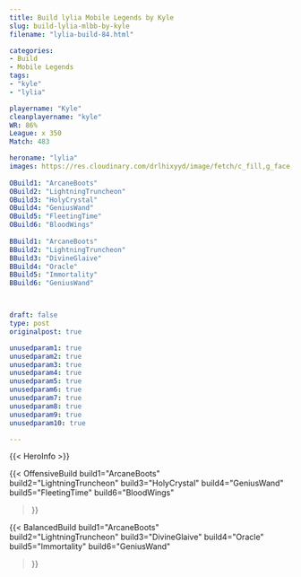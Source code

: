 ```yaml
---
title: Build lylia Mobile Legends by Kyle
slug: build-lylia-mlbb-by-kyle
filename: "lylia-build-84.html"

categories: 
- Build 
- Mobile Legends
tags: 
- "kyle"
- "lylia"

playername: "Kyle"
cleanplayername: "kyle"
WR: 86%
League: x 350
Match: 483 

heroname: "lylia"
images: https://res.cloudinary.com/drlhixyyd/image/fetch/c_fill,g_face,f_auto/https://cdn2-build.mobagenie.my.id/p/images/banner/full/lylia.jpg
 
OBuild1: "ArcaneBoots"  
OBuild2: "LightningTruncheon" 
OBuild3: "HolyCrystal" 
OBuild4: "GeniusWand" 
OBuild5: "FleetingTime" 
OBuild6: "BloodWings" 
 
BBuild1: "ArcaneBoots"  
BBuild2: "LightningTruncheon" 
BBuild3: "DivineGlaive" 
BBuild4: "Oracle" 
BBuild5: "Immortality" 
BBuild6: "GeniusWand"



draft: false
type: post
originalpost: true

unusedparam1: true
unusedparam2: true
unusedparam3: true
unusedparam4: true
unusedparam5: true
unusedparam6: true
unusedparam7: true
unusedparam8: true
unusedparam9: true
unusedparam10: true

---
```


{{< HeroInfo >}} 

{{< OffensiveBuild 
build1="ArcaneBoots"  
build2="LightningTruncheon" 
build3="HolyCrystal" 
build4="GeniusWand" 
build5="FleetingTime" 
build6="BloodWings" 
 >}} 

{{< BalancedBuild 
build1="ArcaneBoots"  
build2="LightningTruncheon" 
build3="DivineGlaive" 
build4="Oracle" 
build5="Immortality" 
build6="GeniusWand" 
 >}}

